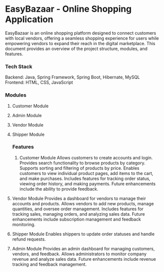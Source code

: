 # EasyBazaar - Online Shopping Application
EasyBazaar is an online shopping platform designed to connect customers with local vendors, offering a seamless shopping experience for users while empowering vendors to expand their reach in 
 the digital marketplace. This document provides an overview of the project structure, modules, and features.


### Tech Stack
Backend: Java, Spring Framework, Spring Boot, Hibernate, MySQL
Frontend: HTML, CSS, JavaScript  


### Modules
1. Customer Module
2. Admin Module
3. Vendor Module  
4. Shipper Module

   ### Features
    1. Customer Module
Allows customers to create accounts and login.
Provides search functionality to browse products by category.
Supports sorting and filtering of products by price.
Enables customers to view individual product pages, add items to the cart, and make purchases.
Includes features for tracking order status, viewing order history, and making payments.
Future enhancements include the ability to provide feedback.


2. Vendor Module
Provides a dashboard for vendors to manage their accounts and products.
Allows vendors to add new products, manage quantities, and oversee order management.
Includes features for tracking sales, managing orders, and analyzing sales data.
Future enhancements include subscription management and feedback monitoring.


3. Shipper Module
Enables shippers to update order statuses and handle refund requests.


4. Admin Module
Provides an admin dashboard for managing customers, vendors, and feedback.
Allows administrators to monitor company revenue and analyze sales data.
Future enhancements include revenue tracking and feedback management.
   
